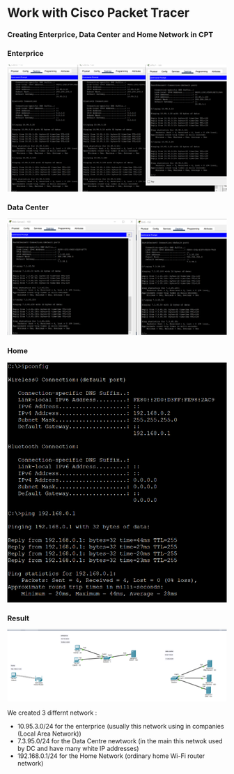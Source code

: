# Work with Cisco Packet Tracer
### Creating Enterprice, Data Center and Home Network in CPT
### Enterprice
![Ping](images/Screenshot_1.png)
### Data Center
![Ping](images/Screenshot_2.png)
### Home
![Ping](images/Screenshot_3.png)
### Result
![Image](images/Screenshot_4.png)

We created 3 differnt network :
- 10.95.3.0/24 for the enterprice (usually  this network using in companies (Local Area Network))
- 7.3.95.0/24 for the Data Centre newtwork (in the main this netwok used by DC and have many white IP addresses)
- 192.168.0.1/24 for the Home Network (ordinary home Wi-Fi router network)